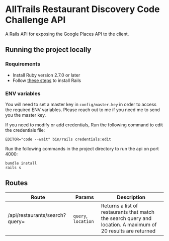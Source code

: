 # AllTrails Restaurant Discovery Code Challenge API

A Rails API for exposing the Google Places API to the client.

## Running the project locally

### Requirements

- Install Ruby version 2.7.0 or later
- Follow [these steps](https://guides.rubyonrails.org/getting_startedhtml#creating-a-new-rails-project-installing-rails) to install Rails

### ENV variables

You will need to set a master key in `config/master.key` in order to access the required ENV variables. Please reach out to me if you need me to send you the master key.

If you need to modify or add credentials, Run the following command to edit the credentials file:

```
EDITOR="code --wait" bin/rails credentials:edit
```

Run the following commands in the project directory to run the api on port 4000:

```
bundle install
rails s
```

## Routes

| Route                          | Params              | Description                                                                                                  |
| ------------------------------ | ------------------- | ------------------------------------------------------------------------------------------------------------ |
| /api/restaurants/search?query= | `query`, `location` | Returns a list of restaurants that match the search query and location. A maximum of 20 results are returned |
